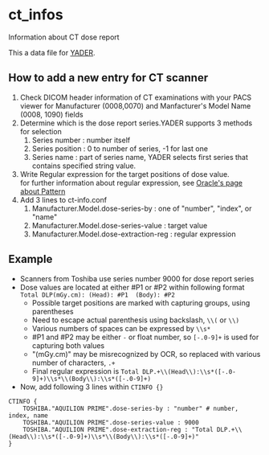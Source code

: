# ct_infos
Information about CT dose report

This a data file for [YADER](https://maryknollrad.github.io/yader).

## How to add a new entry for CT scanner
1. Check DICOM header information of CT examinations with your PACS viewer for Manufacturer (0008,0070) and Manfacturer's Model Name (0008, 1090) fields
1. Determine which is the dose report series.YADER supports 3 methods for selection
    1. Series number : number itself
    1. Series position : 0 to number of series, -1 for last one
    1. Series name : part of series name, YADER selects first series that contains specified string value.
1. Write Regular expression for the target positions of dose value.  
    for further information about regular expression, see [Oracle's page about Pattern](https://docs.oracle.com/javase/8/docs/api/java/util/regex/Pattern.html)
1. Add 3 lines to ct-info.conf
    1. Manufacturer.Model.dose-series-by : one of "number", "index", or "name"
    1. Manufacturer.Model.dose-series-value : target value
    1. Manufacturer.Model.dose-extraction-reg : regular expression

## Example
* Scanners from Toshiba use series number 9000 for dose report series
* Dose values are located at either #P1 or #P2 within following format  
`Total DLP(mGy.cm): (Head): #P1  (Body): #P2`
    * Possible target positions are marked with capturing groups, using parentheses
    * Need to escape actual parenthesis using backslash, `\\(` or `\\)`
    * Various numbers of spaces can be expressed by `\\s*`
    * #P1 and #P2 may be either `-` or float number, so `[-.0-9]+` is used for capturing both values
    * "(mGy.cm)" may be misrecognized by OCR, so replaced with various number of characters, `.+`
    * Final regular expression is `Total DLP.+\\(Head\\):\\s*([-.0-9]+)\\s*\\(Body\\):\\s*([-.0-9]+)`
* Now, add following 3 lines within `CTINFO {}`
```
CTINFO {
    TOSHIBA."AQUILION PRIME".dose-series-by : "number" # number, index, name
    TOSHIBA."AQUILION PRIME".dose-series-value : 9000
    TOSHIBA."AQUILION PRIME".dose-extraction-reg : "Total DLP.+\\(Head\\):\\s*([-.0-9]+)\\s*\\(Body\\):\\s*([-.0-9]+)"
}
```